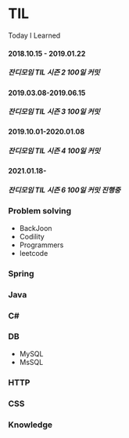 # TIL
Today I Learned

#### 2018.10.15 - 2019.01.22
##### 잔디모임 TIL 시즌 2 100일 커밋

#### 2019.03.08-2019.06.15
##### 잔디모임 TIL 시즌 3 100일 커밋

#### 2019.10.01-2020.01.08
##### 잔디모임 TIL 시즌 4 100일 커밋

#### 2021.01.18-
##### 잔디모임 TIL 시즌 6 100일 커밋 진행중

### Problem solving
* BackJoon
* Codility
* Programmers
* leetcode

### Spring

### Java

### C# 

### DB
* MySQL
* MsSQL

### HTTP

### CSS

### Knowledge
